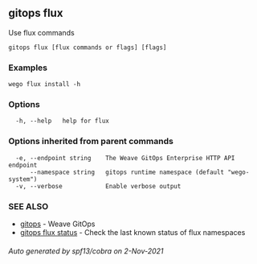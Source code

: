 ## gitops flux

Use flux commands

```
gitops flux [flux commands or flags] [flags]
```

### Examples

```
wego flux install -h
```

### Options

```
  -h, --help   help for flux
```

### Options inherited from parent commands

```
  -e, --endpoint string    The Weave GitOps Enterprise HTTP API endpoint
      --namespace string   gitops runtime namespace (default "wego-system")
  -v, --verbose            Enable verbose output
```

### SEE ALSO

* [gitops](gitops.md)	 - Weave GitOps
* [gitops flux status](gitops_flux_status.md)	 - Check the last known status of flux namespaces

###### Auto generated by spf13/cobra on 2-Nov-2021
